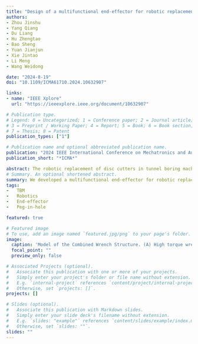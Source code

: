 ```yaml
---
title: "Design of a multifunctional end-effector for robotic replacement of TBM disc cutters"
authors:
- Zhou Jinshu
- Yang Qiang
- Du Liang
- Hu Zhengtao
- Bao Sheng
- Yuan Jianjun
- Xie Jintao
- Li Meng
- Wang Weidong

date: "2024-8-19"
doi: "10.1109/ICMA61710.2024.10632907"

links:
- name: "IEEE Xplore"
  url: "https://ieeexplore.ieee.org/document/10632907"

# Publication type.
# Legend: 0 = Uncategorized; 1 = Conference paper; 2 = Journal article;
# 3 = Preprint / Working Paper; 4 = Report; 5 = Book; 6 = Book section;
# 7 = Thesis; 8 = Patent
publication_types: ["1"]

# Publication name and optional abbreviated publication name.
publication: "2024 IEEE International Conference on Mechatronics and Automation (ICMA)"
publication_short: "*ICMA*"

abstract: The robotic replacement of disc cutters in tunnel boring machine (TBM) is imperative for maintenance tasks' safety and efficiency. One major challenge is to managing the complex and cumbersome fastening components of disc cutters. This paper introduces a multifunctional end-effector that can grip a combined wrench to facilitate the alignment, fastening, and unfastening of cutter bolts, as well as grip the disc cutter. An integrated cutter house design eliminates the need for the robot to handle small bolts and nuts during remote operations. Additionally, a two-segment bolt design aids in the peg-in-hole procedure, ensuring a high success rate for robotic torque wrench alignment with the main fastening bolt. An alignment strategy for remote robot control is also proposed. We constructed a full-scale mock-up of the TBM disc cutter with the proposed cutter house structure to validate the proposed design and methods. Preliminary experimental results demonstrate the effectiveness of the system's mechanism and strategy in facilitating the swift assembly and disassembly of heavy disc cutters during replacement processes.
# Summary. An optional shortened abstract.
summary: We developed a multifunctional end-effector for robotic replacement of disc cutters in TBM. Especially, the two-segment bolt structure, combined wrench structure, and peg-in-hole strategy are proposed in this paper. The two-segment bolt structure effectively separates the pitch and roll angular deviations for efficient alignment. The combined wrench uses high torque for fastening/unfastening and low torque for rapid drive, while the peg-in-hole strategy provides a simple, reliable and efficient method for successful disc cutter replacement operations.hugoWith the proposed method, the wrench can align with the bolts efficiently, and the fastening component can be released rapidly. This enables the multifunctional end-effector to proceed with disc cutter replacement. Experimental alignment data at offset and standard positions validate the effectiveness of the cutter housing and the two-segment bolt and sock design in facilitating the swift assembly and disassembly of heavy disc cutters during replacement processes. However, if the reaction arm does not contact the end-effector, the robot experiences a substantial torque load. In future work, we plan to develop more detailed strategies to mitigate this issue.
tags:
-   TBM
-   Robotics
-   End-effector
-   Peg-in-hole

featured: true

# Featured image
# To use, add an image named `featured.jpg/png` to your page's folder. 
image:
  caption: 'Model of the Combined Wrench Structure. (A) High torque wrench, (B) Low torque wrench: (A01) Rotary actuator, (A02) Torque multiplier, (A03) Spring, (A04) Reaction arm, (A05) High torque socket, (A06) Case, (A07) Rhombus pin. (B01) Rotary actuator, (B02) Spring, (B03) Low torque socket, (B04) Case.'
  focal_point: ""
  preview_only: false

# Associated Projects (optional).
#   Associate this publication with one or more of your projects.
#   Simply enter your project's folder or file name without extension.
#   E.g. `internal-project` references `content/project/internal-project/index.md`.
#   Otherwise, set `projects: []`.
projects: []

# Slides (optional).
#   Associate this publication with Markdown slides.
#   Simply enter your slide deck's filename without extension.
#   E.g. `slides: "example"` references `content/slides/example/index.md`.
#   Otherwise, set `slides: ""`.
slides: ""
---
```

